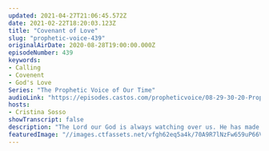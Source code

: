 ```yaml
---
updated: 2021-04-27T21:06:45.572Z
date: 2021-02-22T18:20:03.123Z
title: "Covenant of Love"
slug: "prophetic-voice-439"
originalAirDate: 2020-08-28T19:00:00.000Z
episodeNumber: 439
keywords:
- Calling
- Covenent
- God's Love
Series: "The Prophetic Voice of Our Time"
audioLink: "https://episodes.castos.com/propheticvoice/08-29-30-20-Prophetic-Voice-of-our-Time-[mixdown]-01.mp3"
hosts:
- Cristina Sosso
showTranscript: false
description: "The Lord our God is always watching over us. He has made a covenent with His people and it is one motivated by Love. Because of this, we cannot forget to show our love and appreciation to him."
featuredImage: "//images.ctfassets.net/vfgh62eq5a4k/70A9R7lNzFw659uP66VmgO/6ceaa840283b866d088f501fd600cef0/womanizer-wow-tech-8oB43mw658c-unsplash__1_.jpg"
---
```

